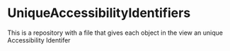 # UniqueAccessibilityIdentifiers
This is a repository with a file that gives each object in the view an unique Accessibility Identifer
